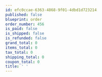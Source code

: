 ```yaml
---
id: efc0ccae-6363-4868-9f01-4dbd1d723214
published: false
blueprint: order
order_number: 456
is_paid: false
is_shipped: false
is_refunded: false
grand_total: 0
items_total: 0
tax_total: 0
shipping_total: 0
coupon_total: 0
title: ' '
---
```

